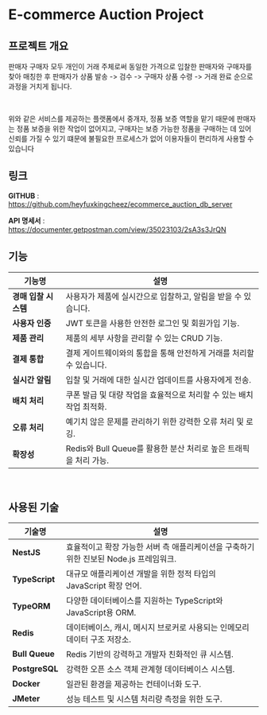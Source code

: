 # E-commerce Auction Project

## 프로젝트 개요
판매자 구매자 모두 개인이 거래 주체로써 동일한 가격으로 입찰한 판매자와 구매자를 찾아 매칭한 후 판매자가 상품 발송 -> 검수 -> 구매자 상품 수령 -> 거래 완료 순으로 과정을 거치게 됩니다. 

<br>

위와 같은 서비스를 제공하는 플랫폼에서 중개자, 정품 보증 역할을 맡기 때문에 판매자는 정품 보증을 위한 작업이 없어지고, 구매자는 보증 가능한 정품을 구매하는 데 있어 신뢰를 가질 수 있기 떄문에 불필요한 프로세스가 없어 이용자들이 편리하게 사용할 수 있습니다

## 링크

**GITHUB** :  https://github.com/heyfuxkingcheez/ecommerce_auction_db_server

**API 명세서** :  https://documenter.getpostman.com/view/35023103/2sA3s3JrQN

## 기능

| 기능명                       | 설명                                                                 |
| ---------------------------- | -------------------------------------------------------------------- |
| **경매 입찰 시스템**         | 사용자가 제품에 실시간으로 입찰하고, 알림을 받을 수 있습니다.         |
| **사용자 인증**              | JWT 토큰을 사용한 안전한 로그인 및 회원가입 기능.                     |
| **제품 관리**                | 제품의 세부 사항을 관리할 수 있는 CRUD 기능.                          |
| **결제 통합**                | 결제 게이트웨이와의 통합을 통해 안전하게 거래를 처리할 수 있습니다.   |
| **실시간 알림**              | 입찰 및 거래에 대한 실시간 업데이트를 사용자에게 전송.                 |
| **배치 처리**                | 쿠폰 발급 및 대량 작업을 효율적으로 처리할 수 있는 배치 작업 최적화. |
| **오류 처리**                | 예기치 않은 문제를 관리하기 위한 강력한 오류 처리 및 로깅.             |
| **확장성**                   | Redis와 Bull Queue를 활용한 분산 처리로 높은 트래픽을 처리 가능.      |

<br>

## 사용된 기술

| 기술명           | 설명                                                                 |
| ---------------- | -------------------------------------------------------------------- |
| **NestJS**       | 효율적이고 확장 가능한 서버 측 애플리케이션을 구축하기 위한 진보된 Node.js 프레임워크. |
| **TypeScript**   | 대규모 애플리케이션 개발을 위한 정적 타입의 JavaScript 확장 언어.      |
| **TypeORM**      | 다양한 데이터베이스를 지원하는 TypeScript와 JavaScript용 ORM.         |
| **Redis**        | 데이터베이스, 캐시, 메시지 브로커로 사용되는 인메모리 데이터 구조 저장소. |
| **Bull Queue**   | Redis 기반의 강력하고 개발자 친화적인 큐 시스템.                     |
| **PostgreSQL**   | 강력한 오픈 소스 객체 관계형 데이터베이스 시스템.                     |
| **Docker**       | 일관된 환경을 제공하는 컨테이너화 도구.                               |
| **JMeter**       | 성능 테스트 및 시스템 처리량 측정을 위한 도구.                        |

<br>



